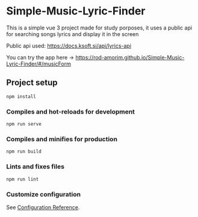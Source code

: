 # Simple-Music-Lyric-Finder

This is a simple vue 3 project made for study porposes, it uses a public api for searching songs lyrics and display it in the screen

Public api used: https://docs.ksoft.si/api/lyrics-api

You can try the app here -> https://rod-amorim.github.io/Simple-Music-Lyric-Finder/#/musicForm

## Project setup
```
npm install
```

### Compiles and hot-reloads for development
```
npm run serve
```

### Compiles and minifies for production
```
npm run build
```

### Lints and fixes files
```
npm run lint
```

### Customize configuration
See [Configuration Reference](https://cli.vuejs.org/config/).
